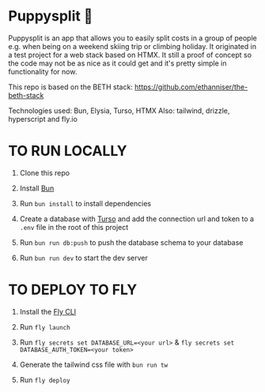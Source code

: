 # Puppysplit 🐶

Puppysplit is an app that allows you to easily split costs in a group of people e.g. when being on a weekend skiing trip or climbing holiday.
It originated in a test project for a web stack based on HTMX. It still a proof of concept so the code may not be as nice as it could get and it's pretty simple in functionality for now.

This repo is based on the BETH stack:
https://github.com/ethanniser/the-beth-stack

Technologies used:
Bun, Elysia, Turso, HTMX
Also: tailwind, drizzle, hyperscript and fly.io

# TO RUN LOCALLY

1. Clone this repo

2. Install [Bun](https://bun.sh)

3. Run `bun install` to install dependencies

4. Create a database with [Turso](https://turso.tech) and add the connection url and token to a `.env` file in the root of this project

5. Run `bun run db:push` to push the database schema to your database

6. Run `bun run dev` to start the dev server

# TO DEPLOY TO FLY

1. Install the [Fly CLI](https://fly.io/docs/hands-on/install-flyctl/)

2. Run `fly launch`

3. Run `fly secrets set DATABASE_URL=<your url>` & `fly secrets set DATABASE_AUTH_TOKEN=<your token>`

4. Generate the tailwind css file with `bun run tw`

5. Run `fly deploy`
